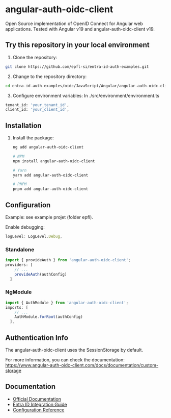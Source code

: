 # angular-auth-oidc-client
Open Source implementation of OpenID Connect for Angular web applications.
Tested with Angular v19 and angular-auth-oidc-client v19.

## Try this repository in your local environment
1. Clone the repository:

```bash
git clone https://github.com/epfl-si/entra-id-auth-examples.git
```

2. Change to the repository directory:
```bash
cd entra-id-auth-examples/oidc/JavaScript/Angular/angular-auth-oidc-client
```

3. Configure environment variables:
In ./src/environment/environment.ts

```bash
tenant_id: 'your_tenant_id',
client_id: 'your_client_id',
```

## Installation

1. Install the package:

   ```bash
   ng add angular-auth-oidc-client

   # NPM
   npm install angular-auth-oidc-client

   # Yarn
   yarn add angular-auth-oidc-client

   # PNPM
   pnpm add angular-auth-oidc-client
   ```

## Configuration

Example: see example projet (folder epfl).

Enable debugging:

```typescript
logLevel: LogLevel.Debug,
```
### Standalone

```typescript
import { provideAuth } from 'angular-auth-oidc-client';
providers: [
    // ...
    provideAuth(authConfig)
  ]
```

### NgModule

```typescript
import { AuthModule } from 'angular-auth-oidc-client';
imports: [
    // ...
    AuthModule.forRoot(authConfig)
  ],
```

## Authentication Info
The angular-auth-oidc-client uses the SessionStorage by default.

For more information, you can check the documentation: https://www.angular-auth-oidc-client.com/docs/documentation/custom-storage

## Documentation

- [Official Documentation](https://www.angular-auth-oidc-client.com/docs/intro)
- [Entra ID Integration Guide](<https://github.com/damienbod/angular-auth-oidc-client/tree/main/projects/sample-code-flow-azuread>)
- [Configuration Reference](https://www.angular-auth-oidc-client.com/docs/documentation/configuration)
